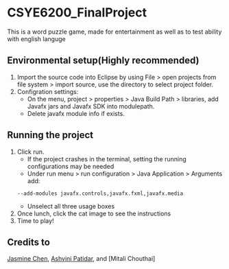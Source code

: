 # CSYE6200_FinalProject
This is a word puzzle game, made for entertainment as well as to test ability with english languge 

## Environmental setup(Highly recommended)
1. Import the source code into Eclipse by using File > open projects from file system > import source, use the directory to select project folder.
2. Configration settings:
    - On the menu, project > properties > Java Build Path > libraries, add Javafx jars and Javafx SDK into modulepath.
    - Delete javafx module info if exists.
## Running the project
1. Click run.
    - If the project crashes in the terminal, setting the running configurations may be needed
    - Under run menu > run configuration > Java Application > Arguments add:
    ```
    --add-modules javafx.controls,javafx.fxml,javafx.media
    ```
    - Unselect all three usage boxes
2. Once lunch, click the cat image to see the instructions
3. Time to play!

## Credits to 
[Jasmine Chen](https://github.com/JasmnC), [Ashvini Patidar](), and [Mitali Chouthai]

